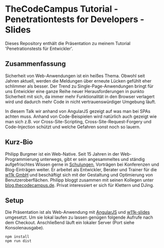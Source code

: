 # TheCodeCampus Tutorial - Penetrationtests for Developers - Slides

Dieses Repository enthält die Präsentation zu meinem Tutorial 'Penetrationstests für Entwickler'.

## Zusammenfassung

Sicherheit von Web-Anwendungen ist ein heißes Thema. Obwohl seit Jahren aktuell, werden die Meldungen über erneute Lücken gefühlt eher schlimmer als besser. Der Trend zu Single-Page-Anwendungen bringt für uns Entwickler eine ganze Reihe neuer Herausforderungen in punkto Sicherheit mit sich, da immer mehr Funktionalität in den Browser verlagert wird und dadurch mehr Code in nicht vertrauenswürdiger Umgebung läuft.

In diesem Talk wir anhand von AngularJS gezeigt auf was man bei SPAs achten muss. Anhand von Code-Beispielen wird natürlich auch gezeigt wie man sich z.B. vor Cross-Site-Scripting, Cross-Site-Request-Forgery und Code-Injection schützt und welche Gefahren sonst noch so lauern.


## Kurz-Bio

Philipp Burgmer ist ein Web-Native. Seit 15 Jahren in der Web-Programmierung unterwegs, gibt er sein angesammeltes und ständig aufgefrischtes Wissen gerne in [Schulungen](https://www.thecodecampus.de), Vorträgen bei Konferenzen und Blog-Einträgen weiter. Er arbeitet als Entwickler, Berater und Trainer für die [w11k GmbH](http://w11k.de) und beschäftigt sich mit der Gestaltung und Optimierung von Benutzeroberflächen. Philipp bloggt zusammen mit seinen Kollegen unter [blog.thecodecampus.de](blog.thecodecampus.de). Privat interessiert er sich für Klettern und DJing.


## Setup

Die Präsentation ist als Web-Anwendung mit [AngularJS](https://angularjs.org/) und [w11k-slides](https://github.com/w11k/w11k-slides) umgesetzt. Um sie lokal laufen zu lassen genügen folgende Aufrufe nach dem Checkout. Anschließend läuft ein lokaler Server (Port siehe Konsolenausgabe).

```
npm install
npm run dist
```
